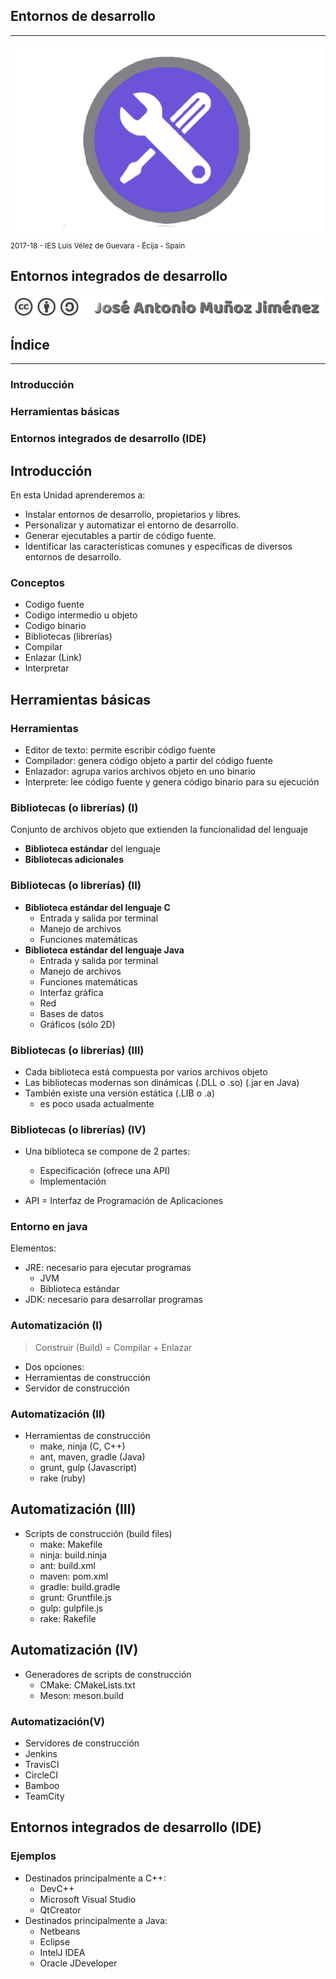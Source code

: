 <!---
Ejemplos

<video class="stretch" controls><source src="http://clips.vorwaerts-gmbh.de/big_buck_bunny.mp4" type="video/mp4"></video>
<iframe width="560" height="315" src="https://www.youtube.com/embed/3RBq-WlL4cU" frameborder="0" allowfullscreen></iframe>

slide: data-background="#ff0000" 
element: class="fragment" data-fragment-index="1"
-->
## Entornos de desarrollo
---
![Entornos de desarrollo](assets/entornosdesarrollo.png)
<small> 2017-18 - IES Luis Vélez de Guevara - Écija - Spain </small>


## Entornos integrados de desarrollo

[![cc-by-sa](assets/cc-by-sa.png)](http://creativecommons.org/licenses/by-sa/4.0/)


## Índice
--- 
### Introducción
### Herramientas básicas
### Entornos integrados de desarrollo (IDE)

<!--- Note: Nota a pie de página. -->



## Introducción


En esta Unidad aprenderemos a:

- Instalar entornos de desarrollo, propietarios y libres.
- Personalizar y automatizar el entorno de desarrollo.
- Generar ejecutables a partir de código fuente.
- Identificar las características comunes y específicas de diversos entornos de desarrollo.


### Conceptos

- Codigo fuente
- Codigo intermedio u objeto
- Codigo binario
- Bibliotecas (librerías)
- Compilar
- Enlazar (Link)
- Interpretar



## Herramientas básicas


### Herramientas 

- Editor de texto: permite escribir código fuente
- Compilador: genera código objeto a partir del código fuente
- Enlazador: agrupa varios archivos objeto en uno binario
- Interprete: lee código fuente y genera código binario para su ejecución


### Bibliotecas (o librerías) (I)

Conjunto de archivos objeto que extienden la funcionalidad del lenguaje

- __Biblioteca estándar__ del lenguaje
- __Bibliotecas adicionales__


### Bibliotecas (o librerías) (II)

- __Biblioteca estándar del lenguaje C__
  - Entrada y salida por terminal
  - Manejo de archivos
  - Funciones matemáticas
- __Biblioteca estándar del lenguaje Java__
  - Entrada y salida por terminal
  - Manejo de archivos
  - Funciones matemáticas
  - Interfaz gráfica 
  - Red
  - Bases de datos
  - Gráficos (sólo 2D)


### Bibliotecas (o librerías) (III)

- Cada biblioteca está compuesta por varios archivos objeto
- Las bibliotecas modernas son dinámicas (.DLL o .so) (.jar en Java)
- También existe una versión estática (.LIB o .a)
  - es poco usada actualmente


### Bibliotecas (o librerías) (IV)

- Una biblioteca se compone de 2 partes:
  - Especificación (ofrece una API)
  - Implementación 

- API = Interfaz de Programación de Aplicaciones


### Entorno en java

Elementos:
- JRE: necesario para ejecutar programas
  - JVM
  - Biblioteca estándar
- JDK: necesario para desarrollar programas


### Automatización (I) 

> Construir (Build) = Compilar + Enlazar

- Dos opciones:
 - Herramientas de construcción
 - Servidor de construcción


### Automatización (II) 

- Herramientas de construcción
  - make, ninja (C, C++)
  - ant, maven, gradle (Java)
  - grunt, gulp (Javascript)
  - rake (ruby)


## Automatización (III) 

- Scripts de construcción (build files)
  - make: Makefile
  - ninja: build.ninja
  - ant: build.xml
  - maven: pom.xml
  - gradle: build.gradle
  - grunt: Gruntfile.js
  - gulp: gulpfile.js
  - rake: Rakefile


## Automatización (IV) 

- Generadores de scripts de construcción
  - CMake: CMakeLists.txt
  - Meson: meson.build  
  

### Automatización(V) 

 - Servidores de construcción
  - Jenkins 
  - TravisCI
  - CircleCI
  - Bamboo
  - TeamCity



## Entornos integrados de desarrollo (IDE)


### Ejemplos

- Destinados principalmente a C++:
  - DevC++
  - Microsoft Visual Studio
  - QtCreator
- Destinados principalmente a Java:
  - Netbeans
  - Eclipse
  - IntelJ IDEA
  - Oracle JDeveloper

 
